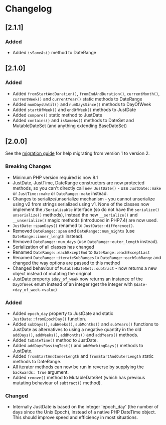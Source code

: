 # Changelog

## [2.1.1]

### Added
 - Added `isSameAs()` method to DateRange



## [2.1.0]

### Added
 - Added `fromStartAndDuration()`, `fromEndAndDuration()`, `currentMonth()`, `currentWeek()` and `currentYear()` static methods to DateRange
 - Added `numDaysUntil()` and `numDaysSince()` methods to DayOfWeek
 - Added `startOfWeek()` and `endOfWeek()` methods to JustDate
 - Added `compare()` static method to JustDate
 - Added `contains()` and `isSameAs()` methods to DateSet and MutableDateSet (and anything extending BaseDateSet)



## [2.0.0]

See the [migration guide](migration.md) for help migrating from version 1 to version 2.

### Breaking Changes
 - Minimum PHP version required is now 8.1
 - JustDate, JustTime, DateRange constructors are now protected methods, so you can't directly call `new JustDate()` - use `JustDate::make` or `JustTime::make` or `DateRange::make` instead.
 - Changes to serialize/unserialize mechanism - you cannot unserialize using v2 from strings serialized using v1.  None of the classes now implement the `/Serializable` interface (so do not have the `serialize()` `unserialize()` methods), instead the new `__serialize()` and `__unserialize()` magic methods (introduced in PHP7.4) are now used.
 - `JustDate::spanDays()` renamed to `JustDate::difference()`.
 - Removed `DateRange::span` and `DateRange::num_nights` (use `DateRange::inner_length` instead).
 - Removed `DateRange::num_days` (use `DateRange::outer_length` instead).
 - Serialization of all classes has changed
 - Renamed `DateRange::eachExceptEnd` to `DateRange::eachExceptLast`
 - Renamed `DateRange::iterateSubRanges` to `DateRange::eachSubRange` and changed the way options are passed to this method
 - Changed behaviour of `MutableDateSet::subtract` - now returns a new object instead of mutating the original
 - JustDate property `$day_of_week` now returns an instance of the `DayOfWeek` enum instead of an integer (get the integer with `$date->day_of_week->value`)

### Added
 - Added `epoch_day` property to JustDate and static `JustDate::fromEpochDay()` function.
 - Added `subDays()`, `subWeeks()`, `subMonths()` and `subYears()` functions to JustDate as alternatives to using a negative quantity in
the old `addDays()`, `addWeeks()`, `addMonths()` and `addYears()` methods.
 - Added `toDateTime()` method to JustDate.
 - Added `addDaysPassingTest()` and `addWorkingDays()` methods to JustDate.
 - Added `fromStartAndInnerLength` and `fromStartAndOuterLength` static methods to DateRange.
 - All iterator methods can now be run in reverse by supplying the `backwards: true` argument.
 - Added `remove()` method to MutableDateSet (which has previous mutating behaviour of `subtract()` method).

### Changed
 - Internally JustDate is based on the integer 'epoch_day' (the number of days since the Unix Epoch), instead of a native PHP DateTime object.  This should improve speed and efficiency in most situations.
